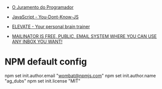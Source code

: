 * [O Juramento do Programador](http://dionatanmoura.com/metodos-ageis/o-juramento-do-programador/)
* [JavaScript - You-Dont-Know-JS](https://github.com/getify/You-Dont-Know-JS)
* [ELEVATE - Your personal brain trainer](http://www.elevateapp.com/#/)

* [MAILINATOR IS FREE, PUBLIC, EMAIL SYSTEM WHERE YOU CAN USE ANY INBOX YOU WANT!](http://www.mailinator.com/index.jsp)

# NPM default config

npm set init.author.email "wombat@npmjs.com"
npm set init.author.name "ag_dubs"
npm set init.license "MIT"
